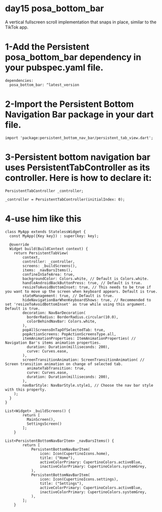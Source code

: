 # day15 posa_bottom_bar



A vertical fullscreen scroll implementation that snaps in place, similar to the TikTok app.

# 1-Add the  Persistent posa_bottom_bar dependency in your pubspec.yaml file.

```
dependencies:
  posa_bottom_bar: ^latest_version
```

# 2-Import the  Persistent Bottom Navigation Bar  package in your dart file.

```
import 'package:persistent_bottom_nav_bar/persistent_tab_view.dart';

```

# 3-Persistent bottom navigation bar uses PersistentTabController as its controller. Here is how to declare it:

```
PersistentTabController _controller;

_controller = PersistentTabController(initialIndex: 0);

```

# 4-use him like this

```
class MyApp extends StatelessWidget {
  const MyApp({Key key}) : super(key: key);

  @override
  Widget build(BuildContext context) {
    return PersistentTabView(
        context,
        controller: _controller,
        screens: _buildScreens(),
        items: _navBarsItems(),
        confineInSafeArea: true,
        backgroundColor: Colors.white, // Default is Colors.white.
        handleAndroidBackButtonPress: true, // Default is true.
        resizeToAvoidBottomInset: true, // This needs to be true if you want to move up the screen when keyboard appears. Default is true.
        stateManagement: true, // Default is true.
        hideNavigationBarWhenKeyboardShows: true, // Recommended to set 'resizeToAvoidBottomInset' as true while using this argument. Default is true.
        decoration: NavBarDecoration(
          borderRadius: BorderRadius.circular(10.0),
          colorBehindNavBar: Colors.white,
        ),
        popAllScreensOnTapOfSelectedTab: true,
        popActionScreens: PopActionScreensType.all,
        itemAnimationProperties: ItemAnimationProperties( // Navigation Bar's items animation properties.
          duration: Duration(milliseconds: 200),
          curve: Curves.ease,
        ),
        screenTransitionAnimation: ScreenTransitionAnimation( // Screen transition animation on change of selected tab.
          animateTabTransition: true,
          curve: Curves.ease,
          duration: Duration(milliseconds: 200),
        ),
        navBarStyle: NavBarStyle.style1, // Choose the nav bar style with this property.
    );
  }
}
```

```
List<Widget> _buildScreens() {
        return [
          MainScreen(),
          SettingsScreen()
        ];
    }
```

```
List<PersistentBottomNavBarItem> _navBarsItems() {
        return [
            PersistentBottomNavBarItem(
                icon: Icon(CupertinoIcons.home),
                title: ("Home"),
                activeColorPrimary: CupertinoColors.activeBlue,
                inactiveColorPrimary: CupertinoColors.systemGrey,
            ),
            PersistentBottomNavBarItem(
                icon: Icon(CupertinoIcons.settings),
                title: ("Settings"),
                activeColorPrimary: CupertinoColors.activeBlue,
                inactiveColorPrimary: CupertinoColors.systemGrey,
            ),
        ];
    }
```









